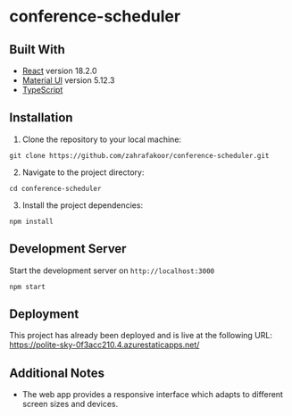 # conference-scheduler

## Built With

- [React](https://reactjs.org/) version 18.2.0
- [Material UI](https://material-ui.com/) version 5.12.3
- [TypeScript](https://www.typescriptlang.org/)

## Installation

1. Clone the repository to your local machine:

```
git clone https://github.com/zahrafakoor/conference-scheduler.git
```

2. Navigate to the project directory:

```
cd conference-scheduler
```

3. Install the project dependencies:

```
npm install
```

## Development Server

Start the development server on `http://localhost:3000`

```
npm start
```

## Deployment

This project has already been deployed and is live at the following URL: https://polite-sky-0f3acc210.4.azurestaticapps.net/

## Additional Notes

- The web app provides a responsive interface which adapts to different screen sizes and devices.

